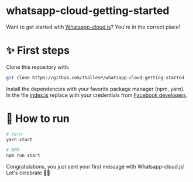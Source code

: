 # whatsapp-cloud-getting-started
Want to get started with [Whatsapp-cloud.js](https://github.com/ThallesP/whatsapp-cloud.js)? You're in the correct place!

# ✨ First steps
Clone this repository with:
```bash
git clone https://github.com/ThallesP/whatsapp-cloud-getting-started
```
Install the dependencies with your favorite package manager (npm, yarn).
In the file [index.js](src/index.js) replace with your credentials from [Facebook developers](developers.facebook.com).  

# 🚀 How to run
```bash
# Yarn
yarn start

# NPM
npm run start
```

Congratulations, you just sent your first message with Whatsapp-cloud.js! Let's celebrate 🥳🎉
